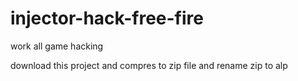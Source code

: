 # injector-hack-free-fire
work all game  hacking

download this project and compres to zip file and rename zip to alp

